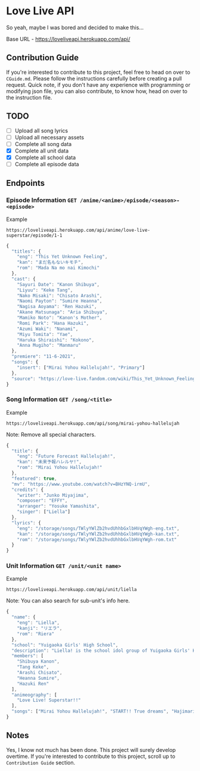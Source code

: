# Love Live API

So yeah, maybe I was bored and decided to make this...

Base URL - https://loveliveapi.herokuapp.com/api/

## Contribution Guide

If you're interested to contribute to this project, feel free to head on over to `CGuide.md`. Please follow the instructions carefully before creating a pull request. Quick note, if you don't have any experience with programming or modifying json file, you can also contribute, to know how, head on over to the instruction file.

## TODO

- [ ] Upload all song lyrics
- [ ] Upload all necessary assets
- [ ] Complete all song data
- [x] Complete all unit data
- [x] Complete all school data
- [ ] Complete all episode data

## Endpoints

### Episode Information `GET /anime/<anime>/episode/<season>-<episode>`

Example

`https://loveliveapi.herokuapp.com/api/anime/love-live-superstar/episode/1-1`

```js
{
  "titles": {
    "eng": "This Yet Unknown Feeling",
    "kan": "まだ名もないキモチ",
    "rom": "Mada Na mo nai Kimochi"
  },
  "cast": {
    "Sayuri Date": "Kanon Shibuya",
    "Liyuu": "Keke Tang",
    "Nako Misaki": "Chisato Arashi",
    "Naomi Payton": "Sumire Heanna",
    "Nagisa Aoyama": "Ren Hazuki",
    "Akane Matsunaga": "Aria Shibuya",
    "Mamiko Noto": "Kanon's Mother",
    "Romi Park": "Hana Hazuki",
    "Azumi Waki": "Nanami",
    "Miyu Tomita": "Yae",
    "Haruka Shiraishi": "Kokono",
    "Anna Mugiho": "Manmaru"
  },
  "premiere": "11-6-2021",
  "songs": {
    "insert": ["Mirai Yohou Hallelujah!", "Primary"]
  },
  "source": "https://love-live.fandom.com/wiki/This_Yet_Unknown_Feeling"
}
```

### Song Information `GET /song/<title>`

Example

`https://loveliveapi.herokuapp.com/api/song/mirai-yohou-hallelujah`

Note: Remove all special characters.

```js
{
  "title": {
    "eng": "Future Forecast Hallelujah!",
    "kan": "未来予報ハレルヤ!",
    "rom": "Mirai Yohou Hallelujah!"
  },
  "featured": true,
  "mv": "https://www.youtube.com/watch?v=BHzYNQ-irmU",
  "credits": {
    "writer": "Junko Miyajima",
    "composer": "EFFY",
    "arranger": "Yosuke Yamashita",
    "singer": ["Liella"]
  },
  "lyrics": {
    "eng": "/storage/songs/TWlyYWlZb2hvdUhhbGxlbHVqYWgh-eng.txt",
    "kan": "/storage/songs/TWlyYWlZb2hvdUhhbGxlbHVqYWgh-kan.txt",
    "rom": "/storage/songs/TWlyYWlZb2hvdUhhbGxlbHVqYWgh-rom.txt"
  }
}
```

### Unit Information `GET /unit/<unit name>`

Example

`https://loveliveapi.herokuapp.com/api/unit/liella`

Note: You can also search for sub-unit's info here.

```js
{
  "name": {
    "eng": "Liella",
    "kanji": "リエラ",
    "rom": "Riera"
  },
  "school": "Yuigaoka Girls' High School",
  "description": "Liella! is the school idol group of Yuigaoka Girls' High School. The group consists of five members. The leader is currently unknown.",
  "members": [
    "Shibuya Kanon",
    "Tang Keke",
    "Arashi Chisato",
    "Heanna Sumire",
    "Hazuki Ren"
  ],
  "animeography": [
    "Love Live! Superstar!!"
  ],
  "songs": ["Mirai Yohou Hallelujah!", "START!! True dreams", "Hajimari wa Kimi no Sora", "Watashi no Symphony", "Dancing Heart La-Pa-Pa-Pa!", "Dakara Bokura wa Narasunda!", "Dreaming Energy", "Memories", "Mirai wa Kaze no You ni", "Primary", "Kono Machi de Ima Kimi to"]
}
```

## Notes

Yes, I know not much has been done. This project will surely develop overtime. If you're interested to contribute to this project, scroll up to `Contribution Guide` section.
